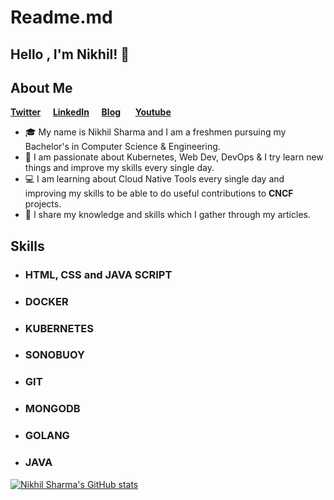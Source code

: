 # Readme.md

## Hello , I'm Nikhil! <span class="wave">👋</span>
## About Me 

**[Twitter](https://twitter.com/nikhilstwt)**&nbsp;&nbsp;&nbsp;&nbsp;&nbsp;**[LinkedIn](https://www.linkedin.com/in/nikhil-sharma-3884261b2/)**&nbsp;&nbsp;&nbsp;&nbsp;&nbsp;**[Blog](https://nikhilsblog.hashnode.dev/)**
&nbsp;&nbsp;&nbsp;&nbsp;&nbsp;**[Youtube](https://www.youtube.com/channel/UC13FZ3U7cuLIGN9lOo_8cQQ)**


- :mortar_board: My name is Nikhil Sharma and I am a freshmen pursuing my Bachelor's in Computer Science & Engineering. 
- :raising_hand: I am passionate about Kubernetes, Web Dev, DevOps & I try learn new things and improve my skills every single day.
- :computer: I am learning about Cloud Native Tools every single day and improving my skills to be able to do useful contributions to **CNCF** projects.
- :cowboy_hat_face: I share my knowledge and skills which I gather through my articles.

## Skills 

- ### **HTML, CSS** and **JAVA SCRIPT**
- ### **DOCKER**
- ### **KUBERNETES**
- ### **SONOBUOY**
- ### **GIT** 
- ### **MONGODB**
- ### **GOLANG**
- ### **JAVA**



[![Nikhil Sharma's GitHub stats](https://github-readme-stats.vercel.app/api?username=NikhilSharmaWe)](https://github.com/anuraghazra/github-readme-stats)
